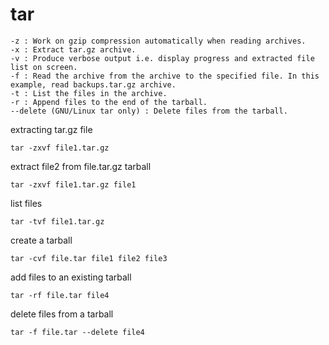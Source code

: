 # tar

```text
-z : Work on gzip compression automatically when reading archives.
-x : Extract tar.gz archive.
-v : Produce verbose output i.e. display progress and extracted file list on screen.
-f : Read the archive from the archive to the specified file. In this example, read backups.tar.gz archive.
-t : List the files in the archive.
-r : Append files to the end of the tarball.
--delete (GNU/Linux tar only) : Delete files from the tarball.
```

extracting tar.gz file

```text
tar -zxvf file1.tar.gz
```

extract file2 from file.tar.gz tarball

```text
tar -zxvf file1.tar.gz file1
```

list files

```text
tar -tvf file1.tar.gz
```

create a tarball

```text
tar -cvf file.tar file1 file2 file3
```

add files to an existing tarball

```text
tar -rf file.tar file4
```

delete files from a tarball

```text
tar -f file.tar --delete file4
```

